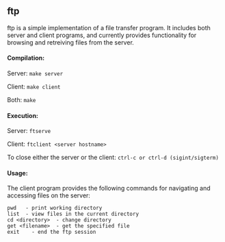 ftp
---

ftp is a simple implementation of a file transfer program.  It includes both server and client programs, and currently provides functionality for browsing and retreiving files from the server.

#### Compilation:

Server: `make server`

Client: `make client`

Both: `make`

#### Execution:

Server: `ftserve`

Client: `ftclient <server hostname>`

To close either the server or the client: `ctrl-c or ctrl-d (sigint/sigterm)`

#### Usage:

The client program provides the following commands for navigating and accessing files on the server:

    pwd   - print working directory
    list  - view files in the current directory
    cd <directory>	- change directory
    get <filename>	- get the specified file
    exit	- end the ftp session
